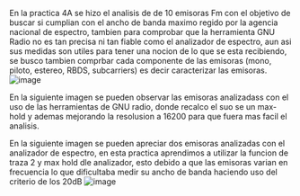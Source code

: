 En la practica 4A se hizo el analisis de de 10 emisoras Fm con el objetivo de buscar si cumplian con el ancho de banda maximo regido 
por la agencia nacional de espectro, tambien para comprobar que la herramienta GNU Radio no es tan precisa ni tan fiable como el analizador
de espectro, aun asi sus medidas son utiles para tener una nocion de lo que se esta recibiendo, se busco tambien comprbar cada componente
de las emisoras (mono, piloto, estereo, RBDS, subcarriers) es decir caracterizar las emisoras.
![image](https://github.com/user-attachments/assets/a9d8765e-4959-41a4-aa3d-ae7fde183ab9)


En la siguiente imagen se pueden observar las emisoras analizadass con el uso de las herramientas de GNU radio, donde recalco el suo se un max-hold 
y ademas mejorando la resolusion  a 16200 para que fuera mas facil el analisis.



En la siguiente imagen se pueden apreciar dos emisoras analizadas con el analizador de espectro, en esta practica aprendimos a utilizar la funcion 
de traza 2 y max hold dle analizador, esto debido a que las emisoras varian en frecuencia lo que dificultaba medir su ancho de banda haciendo uso del criterio
de los 20dB
![image](https://github.com/user-attachments/assets/be85ff43-e4af-47a6-be50-b61a50bcd30f)
